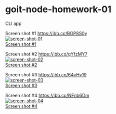 # goit-node-homework-01

CLI app


Screen shot #1 
https://ibb.co/BGP8S0y
<br>
<a href="https://ibb.co/BGP8S0y"><img src="https://i.ibb.co/FXWGjR5/screen-shot-01.png" alt="screen-shot-01" border="0"></a><br /><a target='_blank' href='https://pl.imgbb.com/'>Screen shot #1</a><br />

Screen shot #2
https://ibb.co/qYfzMY7
<br>
<a href="https://ibb.co/qYfzMY7"><img src="https://i.ibb.co/WvwQWvG/screen-shot-02.png" alt="screen-shot-02" border="0"></a><br /><a target='_blank' href='https://pl.imgbb.com/'>Screen shot #2</a><br />

Screen shot #3
https://ibb.co/64vHv19
<br>
<a href="https://ibb.co/64vHv19"><img src="https://i.ibb.co/wKJSJwG/screen-shot-03.png" alt="screen-shot-03" border="0"></a><br /><a target='_blank' href='https://pl.imgbb.com/'>Screen shot #3</a><br />

Screen shot #4
https://ibb.co/NFnb6Dm
<br>
<a href="https://ibb.co/NFnb6Dm"><img src="https://i.ibb.co/nw8tsdn/screen-shot-04.png" alt="screen-shot-04" border="0"></a><br /><a target='_blank' href='https://pl.imgbb.com/'>Screen shot #4</a><br />

